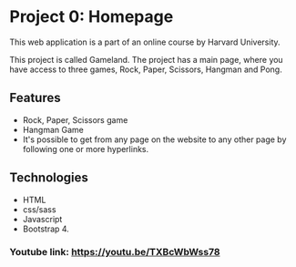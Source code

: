 
# Project 0: Homepage

This web application is a part of an online course by Harvard University.

This project is called Gameland.
The project has a main page, where you have access to three games, Rock, Paper, Scissors, Hangman and Pong. 

## Features
-  Rock, Paper, Scissors game
-  Hangman Game
-  It's possible to get from any page on the website to any other page by following one or more hyperlinks.

## Technologies
-  HTML
-  css/sass
-  Javascript
-  Bootstrap 4.

### Youtube link:  https://youtu.be/TXBcWbWss78
